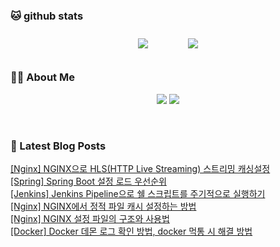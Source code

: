 
###  🐱 github stats  

<div id="main" align="center">
    <img src="https://github-readme-stats.vercel.app/api?username=peterica&count_private=true&show_icons=true&theme=radical"
        style="height: auto; margin-left: 20px; margin-right: 20px; padding: 10px;"/>
    <img src="https://github-readme-stats.vercel.app/api/top-langs/?username=peterica&layout=compact"   
        style="height: auto; margin-left: 20px; margin-right: 20px; padding: 10px;"/>
</div>

###  💁‍♀️ About Me  
<p align="center">
    <a href="https://peterica.tistory.com/"><img src="https://img.shields.io/badge/Blog-FF5722?style=flat-square&logo=Blogger&logoColor=white"/></a>
    <a href="mailto:ilovefran.ofm@gmail.com"><img src="https://img.shields.io/badge/Gmail-d14836?style=flat-square&logo=Gmail&logoColor=white&link=ilovefran.ofm@gmail.com"/></a>
</p>

<br>

### 📕 Latest Blog Posts   

<a href ="https://peterica.tistory.com/898"> [Nginx] NGINX으로 HLS(HTTP Live Streaming)  스트리밍 캐싱설정 </a> <br>
<a href ="https://peterica.tistory.com/897"> [Spring] Spring Boot 설정 로드 우선순위 </a> <br>
<a href ="https://peterica.tistory.com/899"> [Jenkins] Jenkins Pipeline으로 쉘 스크립트를 주기적으로 실행하기 </a> <br>
<a href ="https://peterica.tistory.com/895"> [Nginx] NGINX에서 정적 파일 캐시 설정하는 방법 </a> <br>
<a href ="https://peterica.tistory.com/894"> [Nginx] NGINX 설정 파일의 구조와 사용법 </a> <br>
<a href ="https://peterica.tistory.com/893"> [Docker] Docker 데몬 로그 확인 방법, docker 먹통 시 해결 방법 </a> <br>
